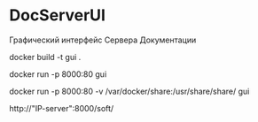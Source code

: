# DocServerUI
Графический интерфейс Сервера Документации

docker build -t gui .

docker run -p 8000:80 gui

docker run -p 8000:80 -v /var/docker/share:/usr/share/share/ gui



http://"IP-server":8000/soft/